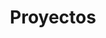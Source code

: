---
title: Proyectos
showViews: false
showLikes: false
cascade:
  showViews: true
  showLikes: false
---